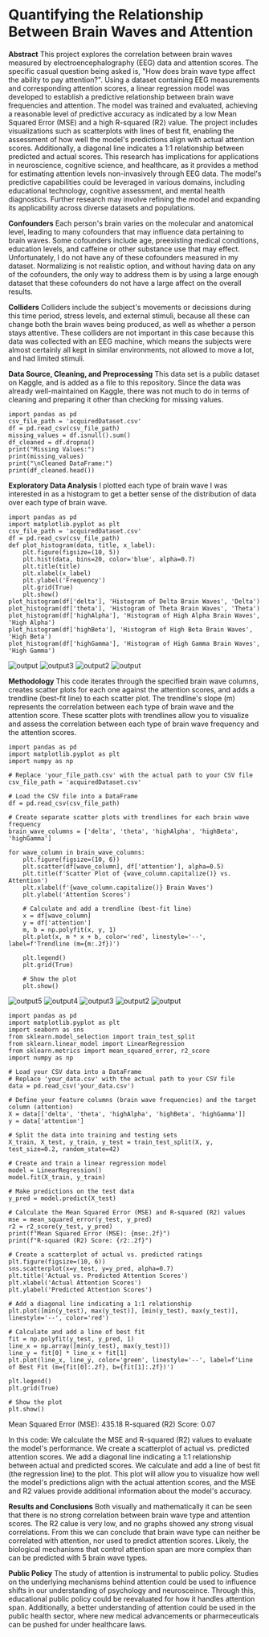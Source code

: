 # Quantifying the Relationship Between Brain Waves and Attention
**Abstract**
This project explores the correlation between brain waves measured by electroencephalography (EEG) data and attention scores. The specific casual question being asked is, "How does brain wave type affect the ability to pay attention?". Using a dataset containing EEG measurements and corresponding attention scores, a linear regression model was developed to establish a predictive relationship between brain wave frequencies and attention. The model was trained and evaluated, achieving a reasonable level of predictive accuracy as indicated by a low Mean Squared Error (MSE) and a high R-squared (R2) value. The project includes visualizations such as scatterplots with lines of best fit, enabling the assessment of how well the model's predictions align with actual attention scores. Additionally, a diagonal line indicates a 1:1 relationship between predicted and actual scores. This research has implications for applications in neuroscience, cognitive science, and healthcare, as it provides a method for estimating attention levels non-invasively through EEG data. The model's predictive capabilities could be leveraged in various domains, including educational technology, cognitive assessment, and mental health diagnostics. Further research may involve refining the model and expanding its applicability across diverse datasets and populations.

**Confounders**
Each person's brain varies on the molecular and anatomical level, leading to many cofounders that may influence data pertaining to brain waves. Some cofounders include age, preexisting medical conditions, education levels, and caffeine or other substance use that may effect. Unfortunately, I do not have any of these cofounders measured in my dataset. Normalizing is not realistic option, and without having data on any of the cofounders, the only way to address them is by using a large enough dataset that these cofounders do not have a large affect on the overall results. 

**Colliders**
Colliders include the subject's movements or decissions during this time period, stress levels, and external stimuli, because all these can change both the brain waves being produced, as well as whether a person stays attentive. These colliders are not important in this case because this data was collected with an EEG machine, which means the subjects were almost certainly all kept in similar environments, not allowed to move a lot, and had limited stimuli. 

**Data Source, Cleaning, and Preprocessing**
This data set is a public dataset on Kaggle, and is added as a file to this repository. Since the data was already well-maintained on Kaggle, there was not much to do in terms of cleaning and preparing it other than checking for missing values. 

```
import pandas as pd
csv_file_path = 'acquiredDataset.csv'
df = pd.read_csv(csv_file_path)
missing_values = df.isnull().sum()
df_cleaned = df.dropna()
print("Missing Values:")
print(missing_values)
print("\nCleaned DataFrame:")
print(df_cleaned.head())
```

**Exploratory Data Analysis**
I plotted each type of brain wave I was interested in as a histogram to get a better sense of the distribution of data over each type of brain wave. 

```
import pandas as pd
import matplotlib.pyplot as plt
csv_file_path = 'acquiredDataset.csv'
df = pd.read_csv(csv_file_path)
def plot_histogram(data, title, x_label):
    plt.figure(figsize=(10, 5))
    plt.hist(data, bins=20, color='blue', alpha=0.7)
    plt.title(title)
    plt.xlabel(x_label)
    plt.ylabel('Frequency')
    plt.grid(True)
    plt.show()
plot_histogram(df['delta'], 'Histogram of Delta Brain Waves', 'Delta')
plot_histogram(df['theta'], 'Histogram of Theta Brain Waves', 'Theta')
plot_histogram(df['highAlpha'], 'Histogram of High Alpha Brain Waves', 'High Alpha')
plot_histogram(df['highBeta'], 'Histogram of High Beta Brain Waves', 'High Beta')
plot_histogram(df['highGamma'], 'Histogram of High Gamma Brain Waves', 'High Gamma')
```

![output](https://github.com/lizqian/ENM_3440_HW2/assets/133675095/2f93d870-1c78-4917-b90b-0a035e25fa70)
![output3](https://github.com/lizqian/ENM_3440_HW2/assets/133675095/9bd05253-479e-4b57-9f84-80ad5eb12e7b)
![output2](https://github.com/lizqian/ENM_3440_HW2/assets/133675095/a527e635-9fd9-4ddb-b569-6d7f691cb012)
![output](https://github.com/lizqian/ENM_3440_HW2/assets/133675095/4b5ded6d-b976-46f1-88e8-b63de451dcd3)

**Methodology**
This code iterates through the specified brain wave columns, creates scatter plots for each one against the attention scores, and adds a trendline (best-fit line) to each scatter plot. The trendline's slope (m) represents the correlation between each type of brain wave and the attention score. These scatter plots with trendlines allow you to visualize and assess the correlation between each type of brain wave frequency and the attention scores.

```
import pandas as pd
import matplotlib.pyplot as plt
import numpy as np

# Replace 'your_file_path.csv' with the actual path to your CSV file
csv_file_path = 'acquiredDataset.csv'

# Load the CSV file into a DataFrame
df = pd.read_csv(csv_file_path)

# Create separate scatter plots with trendlines for each brain wave frequency
brain_wave_columns = ['delta', 'theta', 'highAlpha', 'highBeta', 'highGamma']

for wave_column in brain_wave_columns:
    plt.figure(figsize=(10, 6))
    plt.scatter(df[wave_column], df['attention'], alpha=0.5)
    plt.title(f'Scatter Plot of {wave_column.capitalize()} vs. Attention')
    plt.xlabel(f'{wave_column.capitalize()} Brain Waves')
    plt.ylabel('Attention Scores')

    # Calculate and add a trendline (best-fit line)
    x = df[wave_column]
    y = df['attention']
    m, b = np.polyfit(x, y, 1)
    plt.plot(x, m * x + b, color='red', linestyle='--', label=f'Trendline (m={m:.2f})')

    plt.legend()
    plt.grid(True)

    # Show the plot
    plt.show()
```

![output5](https://github.com/lizqian/ENM_3440_HW2/assets/133675095/8eeda5e2-eab5-4c2d-b317-242a15363177)
![output4](https://github.com/lizqian/ENM_3440_HW2/assets/133675095/781c9759-4cef-471d-92a2-97f19b63ff5b)
![output3](https://github.com/lizqian/ENM_3440_HW2/assets/133675095/05d2e2f1-8f5e-4395-be61-113db6fcf22d)
![output2](https://github.com/lizqian/ENM_3440_HW2/assets/133675095/ab09fb26-6a47-4df4-96f2-47844602c6fb)
![output](https://github.com/lizqian/ENM_3440_HW2/assets/133675095/8cb0756c-03f6-4722-b301-55db89e564a6)

```
import pandas as pd
import matplotlib.pyplot as plt
import seaborn as sns
from sklearn.model_selection import train_test_split
from sklearn.linear_model import LinearRegression
from sklearn.metrics import mean_squared_error, r2_score
import numpy as np

# Load your CSV data into a DataFrame
# Replace 'your_data.csv' with the actual path to your CSV file
data = pd.read_csv('your_data.csv')

# Define your feature columns (brain wave frequencies) and the target column (attention)
X = data[['delta', 'theta', 'highAlpha', 'highBeta', 'highGamma']]
y = data['attention']

# Split the data into training and testing sets
X_train, X_test, y_train, y_test = train_test_split(X, y, test_size=0.2, random_state=42)

# Create and train a linear regression model
model = LinearRegression()
model.fit(X_train, y_train)

# Make predictions on the test data
y_pred = model.predict(X_test)

# Calculate the Mean Squared Error (MSE) and R-squared (R2) values
mse = mean_squared_error(y_test, y_pred)
r2 = r2_score(y_test, y_pred)
print(f"Mean Squared Error (MSE): {mse:.2f}")
print(f"R-squared (R2) Score: {r2:.2f}")

# Create a scatterplot of actual vs. predicted ratings
plt.figure(figsize=(10, 6))
sns.scatterplot(x=y_test, y=y_pred, alpha=0.7)
plt.title('Actual vs. Predicted Attention Scores')
plt.xlabel('Actual Attention Scores')
plt.ylabel('Predicted Attention Scores')

# Add a diagonal line indicating a 1:1 relationship
plt.plot([min(y_test), max(y_test)], [min(y_test), max(y_test)], linestyle='--', color='red')

# Calculate and add a line of best fit
fit = np.polyfit(y_test, y_pred, 1)
line_x = np.array([min(y_test), max(y_test)])
line_y = fit[0] * line_x + fit[1]
plt.plot(line_x, line_y, color='green', linestyle='--', label=f'Line of Best Fit (m={fit[0]:.2f}, b={fit[1]:.2f})')

plt.legend()
plt.grid(True)

# Show the plot
plt.show()
```
Mean Squared Error (MSE): 435.18
R-squared (R2) Score: 0.07

In this code:
We calculate the MSE and R-squared (R2) values to evaluate the model's performance.
We create a scatterplot of actual vs. predicted attention scores.
We add a diagonal line indicating a 1:1 relationship between actual and predicted scores.
We calculate and add a line of best fit (the regression line) to the plot.
This plot will allow you to visualize how well the model's predictions align with the actual attention scores, and the MSE and R2 values provide additional information about the model's accuracy.

**Results and Conclusions**
Both visually and mathematically it can be seen that there is no strong correlation between brain wave type and attention scores. The R2 calue is very low, and no graphs showed any strong visual correlations. From this we can conclude that brain wave type can neither be correlated with attention, nor used to predict attention scores. Likely, the biological mechanisms that control attention span are more complex than can be predicted with 5 brain wave types.

**Public Policy**
The study of attention is instrumental to public policy. Studies on the underlying mechanisms behind attention could be used to influence shifts in our understanding of psychology and neurosceince. Through this, educational public policy could be reevaluated for how it handles attention span. Additionally, a better understanding of attention could be used in the public health sector, where new medical advancements or pharmeceuticals can be pushed for under healthcare laws.
